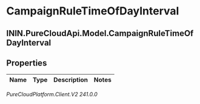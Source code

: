 # CampaignRuleTimeOfDayInterval

## ININ.PureCloudApi.Model.CampaignRuleTimeOfDayInterval

## Properties

|Name | Type | Description | Notes|
|------------ | ------------- | ------------- | -------------|



_PureCloudPlatform.Client.V2 241.0.0_

